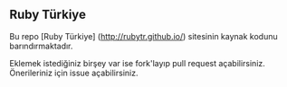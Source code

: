 ## Ruby Türkiye 

Bu repo [Ruby Türkiye] (http://rubytr.github.io/) sitesinin kaynak kodunu barındırmaktadır.

Eklemek istediğiniz birşey var ise fork'layıp pull request açabilirsiniz. 
Önerileriniz için issue açabilirsiniz.